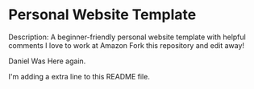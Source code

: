 # Personal Website Template

Description: A beginner-friendly personal website template with helpful comments
I love to work at Amazon
Fork this repository and edit away!

Daniel Was Here again.

I'm adding a extra line to this README file.
